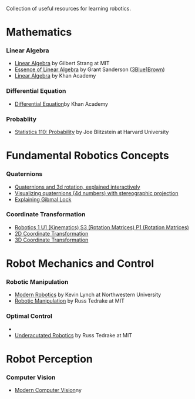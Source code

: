
Collection of useful resources for learning robotics. 

#  Mathematics

### Linear Algebra
- [Linear Algebra](https://ocw.mit.edu/courses/18-06-linear-algebra-spring-2010/) by Gilbert Strang at MIT
- [Essence of Linear Algebra](https://www.3blue1brown.com/topics/linear-algebra) by Grant Sanderson ([3Blue1Brown](https://www.youtube.com/@3blue1brown))
- [Linear Algebra](https://www.khanacademy.org/math/linear-algebra) by Khan Academy
### Differential Equation
- [Differential Equation](https://www.khanacademy.org/math/differential-equations)by Khan Academy

### Probablity
- [Statistics 110: Probability](https://www.youtube.com/playlist?list=PL2SOU6wwxB0uwwH80KTQ6ht66KWxbzTIo) by Joe Blitzstein at Harvard University

# Fundamental Robotics Concepts
### Quaternions
- [Quaternions and 3d rotation, explained interactively](https://www.youtube.com/watch?v=zjMuIxRvygQ&t=33s)
- [Visualizing quaternions (4d numbers) with stereographic projection](https://www.youtube.com/watch?v=d4EgbgTm0Bg&t=469s)
- [Explaining Gibmal Lock](https://www.youtube.com/watch?v=zc8b2Jo7mno)
### Coordinate Transformation
- [Robotics 1 U1 (Kinematics) S3 (Rotation Matrices) P1 (Rotation Matrices)](https://www.youtube.com/watch?v=lVjFhNv2N8o)
- [2D Coordinate Transformation](https://www.youtube.com/watch?v=H_94DTWd8ck)
- [3D Coordinate Transformation](https://www.youtube.com/watch?v=rHLEWRxRGiM)

# Robot Mechanics and Control
### Robotic Manipulation
-  [Modern Robotics](https://modernrobotics.northwestern.edu/nu-gm-book-resource/foundations-of-robot-motion/) by Kevin Lynch at Northwestern University
-  [Robotic Manipulation](https://manipulation.csail.mit.edu/index.html) by Russ Tedrake at MIT

### Optimal Control
- 
- [Underacutated Robotics](https://underactuated.mit.edu/index.html) by Russ Tedrake at MIT

# Robot Perception

### Computer Vision
- [Modern Computer Vision](https://www.youtube.com/playlist?list=PLzWRmD0Vi2KVsrCqA4VnztE4t71KnTnP5)ny






